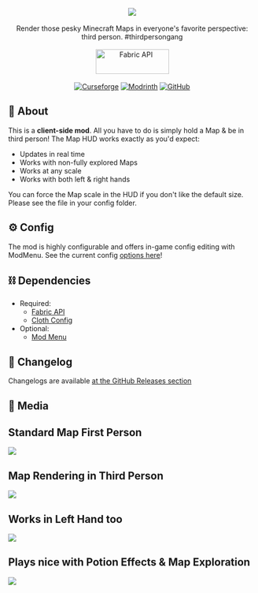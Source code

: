 <p align="center">
  <img src="https://user-images.githubusercontent.com/17690401/209392408-4ca02c99-e13b-466a-b790-5d1d9ed45dcb.png">
  </br></br>
  Render those pesky Minecraft Maps in everyone's favorite perspective: third person. #thirdpersongang
  </br></br>
  <a href="https://www.curseforge.com/minecraft/mc-mods/fabric-api"><img src="https://i.imgur.com/Ol1Tcf8.png" width="149" height="50" title="Fabric API" alt="Fabric API"></a>
  </br></br>
  <a href="https://www.curseforge.com/minecraft/mc-mods/third-person-maps"><img alt="Curseforge" src="https://cf.way2muchnoise.eu/full_431171_downloads.svg"></a> <a href="https://modrinth.com/mod/third-person-maps"><img alt="Modrinth" src="https://img.shields.io/modrinth/dt/third-person-maps?label=Modrinth%20Downloads"></a> <a href="https://github.com/Pepperoni-Jabroni/ThirdPersonMaps"><img alt="GitHub" src="https://img.shields.io/github/downloads/Pepperoni-Jabroni/ThirdPersonMaps/total?label=Downloads&logo=github"></a>
</p>

## 📖 About
This is a **client-side mod**. All you have to do is simply hold a Map & be in third person! The Map HUD works exactly as you'd expect:
- Updates in real time
- Works with non-fully explored Maps
- Works at any scale
- Works with both left & right hands

You can force the Map scale in the HUD if you don't like the default size. Please see the file in your config folder.

## ⚙️ Config
The mod is highly configurable and offers in-game config editing with ModMenu. See the current config [options here](https://github.com/Pepperoni-Jabroni/ThirdPersonMaps/blob/main/src/main/java/pepjebs/thirdpersonmaps/config/ThirdPersonMapsConfig.java)!

## ⛓ Dependencies
- Required:
   - [Fabric API](https://www.curseforge.com/minecraft/mc-mods/fabric-api)
   - [Cloth Config](https://www.curseforge.com/minecraft/mc-mods/cloth-config)
- Optional:
   - [Mod Menu](https://www.curseforge.com/minecraft/mc-mods/modmenu)

## 📃 Changelog
Changelogs are available [at the GitHub Releases section](https://github.com/Pepperoni-Jabroni/ThirdPersonMaps/releases)

## 📸 Media
## Standard Map First Person
![](https://i.imgur.com/pW9xYq6.png)

## Map Rendering in Third Person
![](https://i.imgur.com/r20ej6f.png)

## Works in Left Hand too
![](https://i.imgur.com/JzYEEdy.png)

## Plays nice with Potion Effects & Map Exploration
![](https://i.imgur.com/pZEkG7Q.png)
